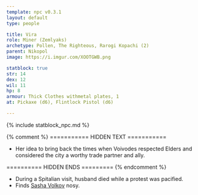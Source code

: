 ```yaml
---
template: npc v0.3.1
layout: default
type: people

title: Vira
role: Miner (Zemlyaks)
archetype: Pollen, The Righteous, Rarogi Kopachi (2)
parent: Nikopol
image: https://i.imgur.com/XOOTGWB.png

statblock: true
str: 14
dex: 12
wil: 11
hp: 8
armour: Thick Clothes withmetal plates, 1
at: Pickaxe (d6), Flintlock Pistol (d6)

---
```


{% include statblock_npc.md %}

{% comment %} =========== HIDDEN TEXT ===========

- Her idea to bring back the times when Voivodes respected Elders and considered the city a worthy trade partner and ally.

========== HIDDEN ENDS ========= {% endcomment %}

- During a Spitalian visit, husband died while a protest was pacified.
- Finds [Sasha Volkov](../ProtectorateClique/SashaVolkov.md) nosy.